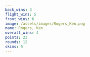 ```yaml
---
back_wins: 3
flight_wins: 5
front_wins: 6
image: /assets/images/Rogers_Ken.png
name: Rogers, Ken
overall_wins: 4
points: 23
rounds: 12
skins: 5
---
```

